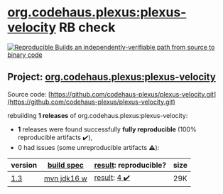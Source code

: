 [org.codehaus.plexus:plexus-velocity](https://search.maven.org/artifact/org.codehaus.plexus/plexus-velocity/) RB check
=======

[![Reproducible Builds](https://reproducible-builds.org/images/logos/rb.svg) an independently-verifiable path from source to binary code](https://reproducible-builds.org/)

## Project: [org.codehaus.plexus:plexus-velocity](https://search.maven.org/artifact/org.codehaus.plexus/plexus-velocity/)

Source code: [https://github.com/codehaus-plexus/plexus-velocity.git](https://github.com/codehaus-plexus/plexus-velocity.git)

rebuilding **1 releases** of org.codehaus.plexus:plexus-velocity:
- **1** releases were found successfully **fully reproducible** (100% reproducible artifacts :heavy_check_mark:),
- 0 had issues (some unreproducible artifacts :warning:):

| version | [build spec](/BUILDSPEC.md) | [result](https://reproducible-builds.org/docs/jvm/): reproducible? | size |
| -- | --------- | ------ | -- |
| [1.3](https://search.maven.org/artifact/org.codehaus.plexus/plexus-velocity/1.3/pom) | [mvn jdk16 w](plexus-velocity-1.3.buildspec) | [result](plexus-velocity-1.3.buildinfo): [4 :heavy_check_mark: ](plexus-velocity-1.3.buildcompare) | 29K |
